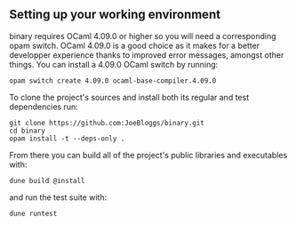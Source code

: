 ## Setting up your working environment

binary requires OCaml 4.09.0 or higher so you will need a corresponding opam
switch. OCaml 4.09.0 is a good choice as it makes for a better developper
experience thanks to improved error messages, amongst other things. You can
install a 4.09.0 OCaml switch by running:
```
opam switch create 4.09.0 ocaml-base-compiler.4.09.0
```

To clone the project's sources and install both its regular and test
dependencies run:
```
git clone https://github.com:JoeBloggs/binary.git
cd binary
opam install -t --deps-only .
```

From there you can build all of the project's public libraries and executables
with:
```
dune build @install
```
and run the test suite with:
```
dune runtest
```
